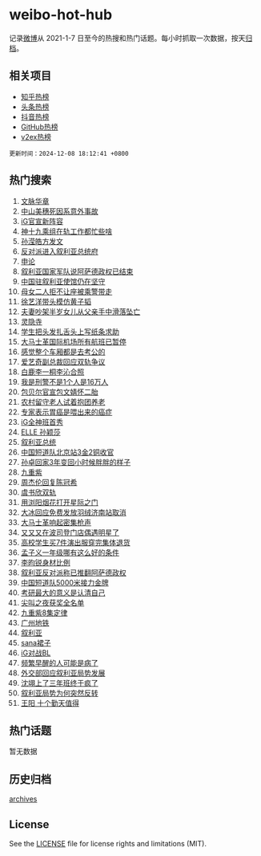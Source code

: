# weibo-hot-hub

记录[微博](https://www.weibo.com)从 2021-1-7 日至今的热搜和热门话题。每小时抓取一次数据，按天[归档](archives)。

## 相关项目

- [知乎热榜](https://github.com/lonnyzhang423/zhihu-hot-hub)
- [头条热榜](https://github.com/lonnyzhang423/toutiao-hot-hub)
- [抖音热榜](https://github.com/lonnyzhang423/douyin-hot-hub)
- [GitHub热榜](https://github.com/lonnyzhang423/github-hot-hub)
- [v2ex热榜](https://github.com/lonnyzhang423/v2ex-hot-hub)


`更新时间：2024-12-08 18:12:41 +0800`

## 热门搜索

1. [文脉华章](https://m.weibo.cn/search?containerid=100103type%3D1%26t%3D10%26q%3D%23%E6%96%87%E8%84%89%E5%8D%8E%E7%AB%A0%23&stream_entry_id=51&isnewpage=1&extparam=seat%3D1%26cate%3D10103%26q%3D%2523%25E6%2596%2587%25E8%2584%2589%25E5%258D%258E%25E7%25AB%25A0%2523%26stream_entry_id%3D51%26c_type%3D51%26filter_type%3Drealtimehot%26dgr%3D0%26pos%3D0%26display_time%3D1733652760%26pre_seqid%3D173365276004502222998134)
1. [中山美穗死因系意外事故](https://m.weibo.cn/search?containerid=100103type%3D1%26t%3D10%26q%3D%23%E4%B8%AD%E5%B1%B1%E7%BE%8E%E7%A9%97%E6%AD%BB%E5%9B%A0%E7%B3%BB%E6%84%8F%E5%A4%96%E4%BA%8B%E6%95%85%23&stream_entry_id=31&isnewpage=1&extparam=seat%3D1%26filter_type%3Drealtimehot%26c_type%3D31%26lcate%3D5001%26realpos%3D1%26flag%3D1%26q%3D%2523%25E4%25B8%25AD%25E5%25B1%25B1%25E7%25BE%258E%25E7%25A9%2597%25E6%25AD%25BB%25E5%259B%25A0%25E7%25B3%25BB%25E6%2584%258F%25E5%25A4%2596%25E4%25BA%258B%25E6%2595%2585%2523%26stream_entry_id%3D31%26band_rank%3D1%26pos%3D0%26cate%3D5001%26dgr%3D0%26display_time%3D1733652760%26pre_seqid%3D173365276004502222998134)
1. [iG官宣新阵容](https://m.weibo.cn/search?containerid=100103type%3D1%26t%3D10%26q%3DiG%E5%AE%98%E5%AE%A3%E6%96%B0%E9%98%B5%E5%AE%B9&stream_entry_id=31&isnewpage=1&extparam=seat%3D1%26filter_type%3Drealtimehot%26c_type%3D31%26lcate%3D5001%26realpos%3D2%26flag%3D0%26q%3DiG%25E5%25AE%2598%25E5%25AE%25A3%25E6%2596%25B0%25E9%2598%25B5%25E5%25AE%25B9%26stream_entry_id%3D31%26band_rank%3D2%26pos%3D1%26cate%3D5001%26dgr%3D0%26display_time%3D1733652760%26pre_seqid%3D173365276004502222998134)
1. [神十九乘组在轨工作都忙些啥](https://m.weibo.cn/search?containerid=100103type%3D1%26t%3D10%26q%3D%23%E7%A5%9E%E5%8D%81%E4%B9%9D%E4%B9%98%E7%BB%84%E5%9C%A8%E8%BD%A8%E5%B7%A5%E4%BD%9C%E9%83%BD%E5%BF%99%E4%BA%9B%E5%95%A5%23&stream_entry_id=31&isnewpage=1&extparam=seat%3D1%26filter_type%3Drealtimehot%26c_type%3D31%26lcate%3D5001%26realpos%3D3%26flag%3D1%26q%3D%2523%25E7%25A5%259E%25E5%258D%2581%25E4%25B9%259D%25E4%25B9%2598%25E7%25BB%2584%25E5%259C%25A8%25E8%25BD%25A8%25E5%25B7%25A5%25E4%25BD%259C%25E9%2583%25BD%25E5%25BF%2599%25E4%25BA%259B%25E5%2595%25A5%2523%26stream_entry_id%3D31%26band_rank%3D3%26pos%3D2%26cate%3D5001%26dgr%3D0%26display_time%3D1733652760%26pre_seqid%3D173365276004502222998134)
1. [孙滢皓方发文](https://m.weibo.cn/search?containerid=100103type%3D1%26t%3D10%26q%3D%E5%AD%99%E6%BB%A2%E7%9A%93%E6%96%B9%E5%8F%91%E6%96%87&stream_entry_id=31&isnewpage=1&extparam=seat%3D1%26filter_type%3Drealtimehot%26c_type%3D31%26lcate%3D5001%26realpos%3D4%26flag%3D2%26q%3D%25E5%25AD%2599%25E6%25BB%25A2%25E7%259A%2593%25E6%2596%25B9%25E5%258F%2591%25E6%2596%2587%26stream_entry_id%3D31%26band_rank%3D4%26pos%3D3%26cate%3D5001%26dgr%3D0%26display_time%3D1733652760%26pre_seqid%3D173365276004502222998134)
1. [反对派进入叙利亚总统府](https://m.weibo.cn/search?containerid=100103type%3D1%26t%3D10%26q%3D%23%E5%8F%8D%E5%AF%B9%E6%B4%BE%E8%BF%9B%E5%85%A5%E5%8F%99%E5%88%A9%E4%BA%9A%E6%80%BB%E7%BB%9F%E5%BA%9C%23&stream_entry_id=31&isnewpage=1&extparam=seat%3D1%26filter_type%3Drealtimehot%26c_type%3D31%26lcate%3D5001%26realpos%3D5%26flag%3D0%26q%3D%2523%25E5%258F%258D%25E5%25AF%25B9%25E6%25B4%25BE%25E8%25BF%259B%25E5%2585%25A5%25E5%258F%2599%25E5%2588%25A9%25E4%25BA%259A%25E6%2580%25BB%25E7%25BB%259F%25E5%25BA%259C%2523%26stream_entry_id%3D31%26band_rank%3D5%26pos%3D4%26cate%3D5001%26dgr%3D0%26display_time%3D1733652760%26pre_seqid%3D173365276004502222998134)
1. [申论](https://m.weibo.cn/search?containerid=100103type%3D1%26t%3D10%26q%3D%E7%94%B3%E8%AE%BA&stream_entry_id=31&isnewpage=1&extparam=seat%3D1%26filter_type%3Drealtimehot%26c_type%3D31%26lcate%3D5001%26realpos%3D6%26flag%3D1%26q%3D%25E7%2594%25B3%25E8%25AE%25BA%26stream_entry_id%3D31%26band_rank%3D6%26pos%3D5%26cate%3D5001%26dgr%3D0%26display_time%3D1733652760%26pre_seqid%3D173365276004502222998134)
1. [叙利亚国家军队说阿萨德政权已结束](https://m.weibo.cn/search?containerid=100103type%3D1%26t%3D10%26q%3D%23%E5%8F%99%E5%88%A9%E4%BA%9A%E5%9B%BD%E5%AE%B6%E5%86%9B%E9%98%9F%E8%AF%B4%E9%98%BF%E8%90%A8%E5%BE%B7%E6%94%BF%E6%9D%83%E5%B7%B2%E7%BB%93%E6%9D%9F%23&stream_entry_id=31&isnewpage=1&extparam=seat%3D1%26filter_type%3Drealtimehot%26c_type%3D31%26lcate%3D5001%26realpos%3D7%26flag%3D1%26q%3D%2523%25E5%258F%2599%25E5%2588%25A9%25E4%25BA%259A%25E5%259B%25BD%25E5%25AE%25B6%25E5%2586%259B%25E9%2598%259F%25E8%25AF%25B4%25E9%2598%25BF%25E8%2590%25A8%25E5%25BE%25B7%25E6%2594%25BF%25E6%259D%2583%25E5%25B7%25B2%25E7%25BB%2593%25E6%259D%259F%2523%26stream_entry_id%3D31%26band_rank%3D7%26pos%3D6%26cate%3D5001%26dgr%3D0%26display_time%3D1733652760%26pre_seqid%3D173365276004502222998134)
1. [中国驻叙利亚使馆仍在坚守](https://m.weibo.cn/search?containerid=100103type%3D1%26t%3D10%26q%3D%23%E4%B8%AD%E5%9B%BD%E9%A9%BB%E5%8F%99%E5%88%A9%E4%BA%9A%E4%BD%BF%E9%A6%86%E4%BB%8D%E5%9C%A8%E5%9D%9A%E5%AE%88%23&stream_entry_id=31&isnewpage=1&extparam=seat%3D1%26filter_type%3Drealtimehot%26c_type%3D31%26lcate%3D5001%26realpos%3D8%26flag%3D1%26q%3D%2523%25E4%25B8%25AD%25E5%259B%25BD%25E9%25A9%25BB%25E5%258F%2599%25E5%2588%25A9%25E4%25BA%259A%25E4%25BD%25BF%25E9%25A6%2586%25E4%25BB%258D%25E5%259C%25A8%25E5%259D%259A%25E5%25AE%2588%2523%26stream_entry_id%3D31%26band_rank%3D8%26pos%3D7%26cate%3D5001%26dgr%3D0%26display_time%3D1733652760%26pre_seqid%3D173365276004502222998134)
1. [母女二人拒不让座被乘警带走](https://m.weibo.cn/search?containerid=100103type%3D1%26t%3D10%26q%3D%23%E6%AF%8D%E5%A5%B3%E4%BA%8C%E4%BA%BA%E6%8B%92%E4%B8%8D%E8%AE%A9%E5%BA%A7%E8%A2%AB%E4%B9%98%E8%AD%A6%E5%B8%A6%E8%B5%B0%23&stream_entry_id=31&isnewpage=1&extparam=seat%3D1%26filter_type%3Drealtimehot%26c_type%3D31%26lcate%3D5001%26realpos%3D9%26flag%3D0%26q%3D%2523%25E6%25AF%258D%25E5%25A5%25B3%25E4%25BA%258C%25E4%25BA%25BA%25E6%258B%2592%25E4%25B8%258D%25E8%25AE%25A9%25E5%25BA%25A7%25E8%25A2%25AB%25E4%25B9%2598%25E8%25AD%25A6%25E5%25B8%25A6%25E8%25B5%25B0%2523%26stream_entry_id%3D31%26band_rank%3D9%26pos%3D8%26cate%3D5001%26dgr%3D0%26display_time%3D1733652760%26pre_seqid%3D173365276004502222998134)
1. [徐艺洋带头模仿黄子韬](https://m.weibo.cn/search?containerid=100103type%3D1%26t%3D10%26q%3D%23%E5%BE%90%E8%89%BA%E6%B4%8B%E5%B8%A6%E5%A4%B4%E6%A8%A1%E4%BB%BF%E9%BB%84%E5%AD%90%E9%9F%AC%23&stream_entry_id=31&isnewpage=1&extparam=seat%3D1%26filter_type%3Drealtimehot%26c_type%3D31%26lcate%3D5001%26realpos%3D10%26flag%3D2%26q%3D%2523%25E5%25BE%2590%25E8%2589%25BA%25E6%25B4%258B%25E5%25B8%25A6%25E5%25A4%25B4%25E6%25A8%25A1%25E4%25BB%25BF%25E9%25BB%2584%25E5%25AD%2590%25E9%259F%25AC%2523%26stream_entry_id%3D31%26band_rank%3D10%26pos%3D9%26cate%3D5001%26dgr%3D0%26display_time%3D1733652760%26pre_seqid%3D173365276004502222998134)
1. [夫妻吵架半岁女儿从父亲手中滑落坠亡](https://m.weibo.cn/search?containerid=100103type%3D1%26t%3D10%26q%3D%23%E5%A4%AB%E5%A6%BB%E5%90%B5%E6%9E%B6%E5%8D%8A%E5%B2%81%E5%A5%B3%E5%84%BF%E4%BB%8E%E7%88%B6%E4%BA%B2%E6%89%8B%E4%B8%AD%E6%BB%91%E8%90%BD%E5%9D%A0%E4%BA%A1%23&stream_entry_id=31&isnewpage=1&extparam=seat%3D1%26filter_type%3Drealtimehot%26c_type%3D31%26lcate%3D5001%26realpos%3D11%26flag%3D1%26q%3D%2523%25E5%25A4%25AB%25E5%25A6%25BB%25E5%2590%25B5%25E6%259E%25B6%25E5%258D%258A%25E5%25B2%2581%25E5%25A5%25B3%25E5%2584%25BF%25E4%25BB%258E%25E7%2588%25B6%25E4%25BA%25B2%25E6%2589%258B%25E4%25B8%25AD%25E6%25BB%2591%25E8%2590%25BD%25E5%259D%25A0%25E4%25BA%25A1%2523%26stream_entry_id%3D31%26band_rank%3D11%26pos%3D10%26cate%3D5001%26dgr%3D0%26display_time%3D1733652760%26pre_seqid%3D173365276004502222998134)
1. [灵隐寺](https://m.weibo.cn/search?containerid=100103type%3D1%26t%3D10%26q%3D%E7%81%B5%E9%9A%90%E5%AF%BA&stream_entry_id=31&isnewpage=1&extparam=seat%3D1%26filter_type%3Drealtimehot%26c_type%3D31%26lcate%3D5001%26realpos%3D12%26flag%3D2%26q%3D%25E7%2581%25B5%25E9%259A%2590%25E5%25AF%25BA%26stream_entry_id%3D31%26band_rank%3D12%26pos%3D11%26cate%3D5001%26dgr%3D0%26display_time%3D1733652760%26pre_seqid%3D173365276004502222998134)
1. [学生把头发扎舌头上写纸条求助](https://m.weibo.cn/search?containerid=100103type%3D1%26t%3D10%26q%3D%23%E5%AD%A6%E7%94%9F%E6%8A%8A%E5%A4%B4%E5%8F%91%E6%89%8E%E8%88%8C%E5%A4%B4%E4%B8%8A%E5%86%99%E7%BA%B8%E6%9D%A1%E6%B1%82%E5%8A%A9%23&stream_entry_id=31&isnewpage=1&extparam=seat%3D1%26filter_type%3Drealtimehot%26c_type%3D31%26lcate%3D5001%26realpos%3D13%26flag%3D2%26q%3D%2523%25E5%25AD%25A6%25E7%2594%259F%25E6%258A%258A%25E5%25A4%25B4%25E5%258F%2591%25E6%2589%258E%25E8%2588%258C%25E5%25A4%25B4%25E4%25B8%258A%25E5%2586%2599%25E7%25BA%25B8%25E6%259D%25A1%25E6%25B1%2582%25E5%258A%25A9%2523%26stream_entry_id%3D31%26band_rank%3D13%26pos%3D12%26cate%3D5001%26dgr%3D0%26display_time%3D1733652760%26pre_seqid%3D173365276004502222998134)
1. [大马士革国际机场所有航班已暂停](https://m.weibo.cn/search?containerid=100103type%3D1%26t%3D10%26q%3D%23%E5%A4%A7%E9%A9%AC%E5%A3%AB%E9%9D%A9%E5%9B%BD%E9%99%85%E6%9C%BA%E5%9C%BA%E6%89%80%E6%9C%89%E8%88%AA%E7%8F%AD%E5%B7%B2%E6%9A%82%E5%81%9C%23&stream_entry_id=31&isnewpage=1&extparam=seat%3D1%26filter_type%3Drealtimehot%26c_type%3D31%26lcate%3D5001%26realpos%3D14%26flag%3D0%26q%3D%2523%25E5%25A4%25A7%25E9%25A9%25AC%25E5%25A3%25AB%25E9%259D%25A9%25E5%259B%25BD%25E9%2599%2585%25E6%259C%25BA%25E5%259C%25BA%25E6%2589%2580%25E6%259C%2589%25E8%2588%25AA%25E7%258F%25AD%25E5%25B7%25B2%25E6%259A%2582%25E5%2581%259C%2523%26stream_entry_id%3D31%26band_rank%3D14%26pos%3D13%26cate%3D5001%26dgr%3D0%26display_time%3D1733652760%26pre_seqid%3D173365276004502222998134)
1. [感觉整个车厢都是去考公的](https://m.weibo.cn/search?containerid=100103type%3D1%26t%3D10%26q%3D%23%E6%84%9F%E8%A7%89%E6%95%B4%E4%B8%AA%E8%BD%A6%E5%8E%A2%E9%83%BD%E6%98%AF%E5%8E%BB%E8%80%83%E5%85%AC%E7%9A%84%23&stream_entry_id=31&isnewpage=1&extparam=seat%3D1%26filter_type%3Drealtimehot%26c_type%3D31%26lcate%3D5001%26realpos%3D15%26flag%3D1%26q%3D%2523%25E6%2584%259F%25E8%25A7%2589%25E6%2595%25B4%25E4%25B8%25AA%25E8%25BD%25A6%25E5%258E%25A2%25E9%2583%25BD%25E6%2598%25AF%25E5%258E%25BB%25E8%2580%2583%25E5%2585%25AC%25E7%259A%2584%2523%26stream_entry_id%3D31%26band_rank%3D15%26pos%3D14%26cate%3D5001%26dgr%3D0%26display_time%3D1733652760%26pre_seqid%3D173365276004502222998134)
1. [爱艺奇副总裁回应双轨争议](https://m.weibo.cn/search?containerid=100103type%3D1%26t%3D10%26q%3D%23%E7%88%B1%E8%89%BA%E5%A5%87%E5%89%AF%E6%80%BB%E8%A3%81%E5%9B%9E%E5%BA%94%E5%8F%8C%E8%BD%A8%E4%BA%89%E8%AE%AE%23&stream_entry_id=31&isnewpage=1&extparam=seat%3D1%26filter_type%3Drealtimehot%26c_type%3D31%26lcate%3D5001%26realpos%3D16%26flag%3D1%26q%3D%2523%25E7%2588%25B1%25E8%2589%25BA%25E5%25A5%2587%25E5%2589%25AF%25E6%2580%25BB%25E8%25A3%2581%25E5%259B%259E%25E5%25BA%2594%25E5%258F%258C%25E8%25BD%25A8%25E4%25BA%2589%25E8%25AE%25AE%2523%26stream_entry_id%3D31%26band_rank%3D16%26pos%3D15%26cate%3D5001%26dgr%3D0%26display_time%3D1733652760%26pre_seqid%3D173365276004502222998134)
1. [白鹿李一桐李沁合照](https://m.weibo.cn/search?containerid=100103type%3D1%26t%3D10%26q%3D%23%E7%99%BD%E9%B9%BF%E6%9D%8E%E4%B8%80%E6%A1%90%E6%9D%8E%E6%B2%81%E5%90%88%E7%85%A7%23&stream_entry_id=31&isnewpage=1&extparam=seat%3D1%26filter_type%3Drealtimehot%26c_type%3D31%26lcate%3D5001%26realpos%3D17%26flag%3D0%26q%3D%2523%25E7%2599%25BD%25E9%25B9%25BF%25E6%259D%258E%25E4%25B8%2580%25E6%25A1%2590%25E6%259D%258E%25E6%25B2%2581%25E5%2590%2588%25E7%2585%25A7%2523%26stream_entry_id%3D31%26band_rank%3D17%26pos%3D16%26cate%3D5001%26dgr%3D0%26display_time%3D1733652760%26pre_seqid%3D173365276004502222998134)
1. [我是刑警不是1个人是16万人](https://m.weibo.cn/search?containerid=100103type%3D1%26t%3D10%26q%3D%E6%88%91%E6%98%AF%E5%88%91%E8%AD%A6%E4%B8%8D%E6%98%AF1%E4%B8%AA%E4%BA%BA%E6%98%AF16%E4%B8%87%E4%BA%BA&stream_entry_id=31&isnewpage=1&extparam=seat%3D1%26filter_type%3Drealtimehot%26c_type%3D31%26lcate%3D5001%26realpos%3D18%26flag%3D1%26q%3D%25E6%2588%2591%25E6%2598%25AF%25E5%2588%2591%25E8%25AD%25A6%25E4%25B8%258D%25E6%2598%25AF1%25E4%25B8%25AA%25E4%25BA%25BA%25E6%2598%25AF16%25E4%25B8%2587%25E4%25BA%25BA%26stream_entry_id%3D31%26band_rank%3D18%26pos%3D17%26cate%3D5001%26dgr%3D0%26display_time%3D1733652760%26pre_seqid%3D173365276004502222998134)
1. [包贝尔官宣包文婧怀二胎](https://m.weibo.cn/search?containerid=100103type%3D1%26t%3D10%26q%3D%23%E5%8C%85%E8%B4%9D%E5%B0%94%E5%AE%98%E5%AE%A3%E5%8C%85%E6%96%87%E5%A9%A7%E6%80%80%E4%BA%8C%E8%83%8E%23&stream_entry_id=31&isnewpage=1&extparam=seat%3D1%26filter_type%3Drealtimehot%26c_type%3D31%26lcate%3D5001%26realpos%3D19%26flag%3D2%26q%3D%2523%25E5%258C%2585%25E8%25B4%259D%25E5%25B0%2594%25E5%25AE%2598%25E5%25AE%25A3%25E5%258C%2585%25E6%2596%2587%25E5%25A9%25A7%25E6%2580%2580%25E4%25BA%258C%25E8%2583%258E%2523%26stream_entry_id%3D31%26band_rank%3D19%26pos%3D18%26cate%3D5001%26dgr%3D0%26display_time%3D1733652760%26pre_seqid%3D173365276004502222998134)
1. [农村留守老人试着抱团养老](https://m.weibo.cn/search?containerid=100103type%3D1%26t%3D10%26q%3D%23%E5%86%9C%E6%9D%91%E7%95%99%E5%AE%88%E8%80%81%E4%BA%BA%E8%AF%95%E7%9D%80%E6%8A%B1%E5%9B%A2%E5%85%BB%E8%80%81%23&stream_entry_id=31&isnewpage=1&extparam=seat%3D1%26filter_type%3Drealtimehot%26c_type%3D31%26lcate%3D5001%26realpos%3D20%26flag%3D1%26q%3D%2523%25E5%2586%259C%25E6%259D%2591%25E7%2595%2599%25E5%25AE%2588%25E8%2580%2581%25E4%25BA%25BA%25E8%25AF%2595%25E7%259D%2580%25E6%258A%25B1%25E5%259B%25A2%25E5%2585%25BB%25E8%2580%2581%2523%26stream_entry_id%3D31%26band_rank%3D20%26pos%3D19%26cate%3D5001%26dgr%3D0%26display_time%3D1733652760%26pre_seqid%3D173365276004502222998134)
1. [专家表示胃癌是喂出来的癌症](https://m.weibo.cn/search?containerid=100103type%3D1%26t%3D10%26q%3D%23%E4%B8%93%E5%AE%B6%E8%A1%A8%E7%A4%BA%E8%83%83%E7%99%8C%E6%98%AF%E5%96%82%E5%87%BA%E6%9D%A5%E7%9A%84%E7%99%8C%E7%97%87%23&stream_entry_id=31&isnewpage=1&extparam=seat%3D1%26filter_type%3Drealtimehot%26c_type%3D31%26lcate%3D5001%26realpos%3D21%26flag%3D1%26q%3D%2523%25E4%25B8%2593%25E5%25AE%25B6%25E8%25A1%25A8%25E7%25A4%25BA%25E8%2583%2583%25E7%2599%258C%25E6%2598%25AF%25E5%2596%2582%25E5%2587%25BA%25E6%259D%25A5%25E7%259A%2584%25E7%2599%258C%25E7%2597%2587%2523%26stream_entry_id%3D31%26band_rank%3D21%26pos%3D20%26cate%3D5001%26dgr%3D0%26display_time%3D1733652760%26pre_seqid%3D173365276004502222998134)
1. [iG全神班首秀](https://m.weibo.cn/search?containerid=100103type%3D1%26t%3D10%26q%3D%23iG%E5%85%A8%E7%A5%9E%E7%8F%AD%E9%A6%96%E7%A7%80%23&stream_entry_id=31&isnewpage=1&extparam=seat%3D1%26filter_type%3Drealtimehot%26c_type%3D31%26lcate%3D5001%26realpos%3D22%26flag%3D0%26q%3D%2523iG%25E5%2585%25A8%25E7%25A5%259E%25E7%258F%25AD%25E9%25A6%2596%25E7%25A7%2580%2523%26stream_entry_id%3D31%26band_rank%3D22%26pos%3D21%26cate%3D5001%26dgr%3D0%26display_time%3D1733652760%26pre_seqid%3D173365276004502222998134)
1. [ELLE 孙颖莎](https://m.weibo.cn/search?containerid=100103type%3D1%26t%3D10%26q%3DELLE+%E5%AD%99%E9%A2%96%E8%8E%8E&stream_entry_id=31&isnewpage=1&extparam=seat%3D1%26filter_type%3Drealtimehot%26c_type%3D31%26lcate%3D5001%26realpos%3D23%26flag%3D0%26q%3DELLE%2520%25E5%25AD%2599%25E9%25A2%2596%25E8%258E%258E%26stream_entry_id%3D31%26band_rank%3D23%26pos%3D22%26cate%3D5001%26dgr%3D0%26display_time%3D1733652760%26pre_seqid%3D173365276004502222998134)
1. [叙利亚总统](https://m.weibo.cn/search?containerid=100103type%3D1%26t%3D10%26q%3D%E5%8F%99%E5%88%A9%E4%BA%9A%E6%80%BB%E7%BB%9F&stream_entry_id=31&isnewpage=1&extparam=seat%3D1%26filter_type%3Drealtimehot%26c_type%3D31%26lcate%3D5001%26realpos%3D24%26flag%3D0%26q%3D%25E5%258F%2599%25E5%2588%25A9%25E4%25BA%259A%25E6%2580%25BB%25E7%25BB%259F%26stream_entry_id%3D31%26band_rank%3D24%26pos%3D23%26cate%3D5001%26dgr%3D0%26display_time%3D1733652760%26pre_seqid%3D173365276004502222998134)
1. [中国短道队北京站3金2铜收官](https://m.weibo.cn/search?containerid=100103type%3D1%26t%3D10%26q%3D%23%E4%B8%AD%E5%9B%BD%E7%9F%AD%E9%81%93%E9%98%9F%E5%8C%97%E4%BA%AC%E7%AB%993%E9%87%912%E9%93%9C%E6%94%B6%E5%AE%98%23&stream_entry_id=31&isnewpage=1&extparam=seat%3D1%26filter_type%3Drealtimehot%26c_type%3D31%26lcate%3D5001%26realpos%3D25%26flag%3D1%26q%3D%2523%25E4%25B8%25AD%25E5%259B%25BD%25E7%259F%25AD%25E9%2581%2593%25E9%2598%259F%25E5%258C%2597%25E4%25BA%25AC%25E7%25AB%25993%25E9%2587%25912%25E9%2593%259C%25E6%2594%25B6%25E5%25AE%2598%2523%26stream_entry_id%3D31%26band_rank%3D25%26pos%3D24%26cate%3D5001%26dgr%3D0%26display_time%3D1733652760%26pre_seqid%3D173365276004502222998134)
1. [孙卓回家3年变回小时候胖胖的样子](https://m.weibo.cn/search?containerid=100103type%3D1%26t%3D10%26q%3D%23%E5%AD%99%E5%8D%93%E5%9B%9E%E5%AE%B63%E5%B9%B4%E5%8F%98%E5%9B%9E%E5%B0%8F%E6%97%B6%E5%80%99%E8%83%96%E8%83%96%E7%9A%84%E6%A0%B7%E5%AD%90%23&stream_entry_id=31&isnewpage=1&extparam=seat%3D1%26filter_type%3Drealtimehot%26c_type%3D31%26lcate%3D5001%26realpos%3D26%26flag%3D1%26q%3D%2523%25E5%25AD%2599%25E5%258D%2593%25E5%259B%259E%25E5%25AE%25B63%25E5%25B9%25B4%25E5%258F%2598%25E5%259B%259E%25E5%25B0%258F%25E6%2597%25B6%25E5%2580%2599%25E8%2583%2596%25E8%2583%2596%25E7%259A%2584%25E6%25A0%25B7%25E5%25AD%2590%2523%26stream_entry_id%3D31%26band_rank%3D26%26pos%3D25%26cate%3D5001%26dgr%3D0%26display_time%3D1733652760%26pre_seqid%3D173365276004502222998134)
1. [九重紫](https://m.weibo.cn/search?containerid=100103type%3D1%26t%3D10%26q%3D%E4%B9%9D%E9%87%8D%E7%B4%AB&stream_entry_id=31&isnewpage=1&extparam=seat%3D1%26filter_type%3Drealtimehot%26c_type%3D31%26lcate%3D5001%26realpos%3D27%26flag%3D0%26q%3D%25E4%25B9%259D%25E9%2587%258D%25E7%25B4%25AB%26stream_entry_id%3D31%26band_rank%3D27%26pos%3D26%26cate%3D5001%26dgr%3D0%26display_time%3D1733652760%26pre_seqid%3D173365276004502222998134)
1. [周杰伦回复陈冠希](https://m.weibo.cn/search?containerid=100103type%3D1%26t%3D10%26q%3D%23%E5%91%A8%E6%9D%B0%E4%BC%A6%E5%9B%9E%E5%A4%8D%E9%99%88%E5%86%A0%E5%B8%8C%23&stream_entry_id=31&isnewpage=1&extparam=seat%3D1%26filter_type%3Drealtimehot%26c_type%3D31%26lcate%3D5001%26realpos%3D28%26flag%3D0%26q%3D%2523%25E5%2591%25A8%25E6%259D%25B0%25E4%25BC%25A6%25E5%259B%259E%25E5%25A4%258D%25E9%2599%2588%25E5%2586%25A0%25E5%25B8%258C%2523%26stream_entry_id%3D31%26band_rank%3D28%26pos%3D27%26cate%3D5001%26dgr%3D0%26display_time%3D1733652760%26pre_seqid%3D173365276004502222998134)
1. [虞书欣双轨](https://m.weibo.cn/search?containerid=100103type%3D1%26t%3D10%26q%3D%E8%99%9E%E4%B9%A6%E6%AC%A3%E5%8F%8C%E8%BD%A8&stream_entry_id=31&isnewpage=1&extparam=seat%3D1%26filter_type%3Drealtimehot%26c_type%3D31%26lcate%3D5001%26realpos%3D29%26flag%3D1%26q%3D%25E8%2599%259E%25E4%25B9%25A6%25E6%25AC%25A3%25E5%258F%258C%25E8%25BD%25A8%26stream_entry_id%3D31%26band_rank%3D29%26pos%3D28%26cate%3D5001%26dgr%3D0%26display_time%3D1733652760%26pre_seqid%3D173365276004502222998134)
1. [用浏阳烟花打开星际之门](https://m.weibo.cn/search?containerid=100103type%3D1%26t%3D10%26q%3D%23%E7%94%A8%E6%B5%8F%E9%98%B3%E7%83%9F%E8%8A%B1%E6%89%93%E5%BC%80%E6%98%9F%E9%99%85%E4%B9%8B%E9%97%A8%23&stream_entry_id=31&isnewpage=1&extparam=seat%3D1%26filter_type%3Drealtimehot%26c_type%3D31%26lcate%3D5001%26realpos%3D30%26flag%3D1%26q%3D%2523%25E7%2594%25A8%25E6%25B5%258F%25E9%2598%25B3%25E7%2583%259F%25E8%258A%25B1%25E6%2589%2593%25E5%25BC%2580%25E6%2598%259F%25E9%2599%2585%25E4%25B9%258B%25E9%2597%25A8%2523%26stream_entry_id%3D31%26band_rank%3D30%26pos%3D29%26cate%3D5001%26dgr%3D0%26display_time%3D1733652760%26pre_seqid%3D173365276004502222998134)
1. [大冰回应免费发放羽绒济南站取消](https://m.weibo.cn/search?containerid=100103type%3D1%26t%3D10%26q%3D%23%E5%A4%A7%E5%86%B0%E5%9B%9E%E5%BA%94%E5%85%8D%E8%B4%B9%E5%8F%91%E6%94%BE%E7%BE%BD%E7%BB%92%E6%B5%8E%E5%8D%97%E7%AB%99%E5%8F%96%E6%B6%88%23&stream_entry_id=31&isnewpage=1&extparam=seat%3D1%26filter_type%3Drealtimehot%26c_type%3D31%26lcate%3D5001%26realpos%3D31%26flag%3D1%26q%3D%2523%25E5%25A4%25A7%25E5%2586%25B0%25E5%259B%259E%25E5%25BA%2594%25E5%2585%258D%25E8%25B4%25B9%25E5%258F%2591%25E6%2594%25BE%25E7%25BE%25BD%25E7%25BB%2592%25E6%25B5%258E%25E5%258D%2597%25E7%25AB%2599%25E5%258F%2596%25E6%25B6%2588%2523%26stream_entry_id%3D31%26band_rank%3D31%26pos%3D30%26cate%3D5001%26dgr%3D0%26display_time%3D1733652760%26pre_seqid%3D173365276004502222998134)
1. [大马士革响起密集枪声](https://m.weibo.cn/search?containerid=100103type%3D1%26t%3D10%26q%3D%23%E5%A4%A7%E9%A9%AC%E5%A3%AB%E9%9D%A9%E5%93%8D%E8%B5%B7%E5%AF%86%E9%9B%86%E6%9E%AA%E5%A3%B0%23&stream_entry_id=31&isnewpage=1&extparam=seat%3D1%26filter_type%3Drealtimehot%26c_type%3D31%26lcate%3D5001%26realpos%3D32%26flag%3D1%26q%3D%2523%25E5%25A4%25A7%25E9%25A9%25AC%25E5%25A3%25AB%25E9%259D%25A9%25E5%2593%258D%25E8%25B5%25B7%25E5%25AF%2586%25E9%259B%2586%25E6%259E%25AA%25E5%25A3%25B0%2523%26stream_entry_id%3D31%26band_rank%3D32%26pos%3D31%26cate%3D5001%26dgr%3D0%26display_time%3D1733652760%26pre_seqid%3D173365276004502222998134)
1. [又又又在波司登门店偶遇明星了](https://m.weibo.cn/search?containerid=100103type%3D1%26t%3D10%26q%3D%23%E5%8F%88%E5%8F%88%E5%8F%88%E5%9C%A8%E6%B3%A2%E5%8F%B8%E7%99%BB%E9%97%A8%E5%BA%97%E5%81%B6%E9%81%87%E6%98%8E%E6%98%9F%E4%BA%86%23&stream_entry_id=31&isnewpage=1&extparam=seat%3D1%26filter_type%3Drealtimehot%26c_type%3D31%26lcate%3D5001%26cate%3D5001%26flag%3D0%26pos%3D32%26q%3D%2523%25E5%258F%2588%25E5%258F%2588%25E5%258F%2588%25E5%259C%25A8%25E6%25B3%25A2%25E5%258F%25B8%25E7%2599%25BB%25E9%2597%25A8%25E5%25BA%2597%25E5%2581%25B6%25E9%2581%2587%25E6%2598%258E%25E6%2598%259F%25E4%25BA%2586%2523%26stream_entry_id%3D31%26band_rank%3D33%26adid%3D266668%26realpos%3D33%26dgr%3D0%26display_time%3D1733652760%26pre_seqid%3D173365276004502222998134)
1. [高校学生买7件演出服穿完集体退货](https://m.weibo.cn/search?containerid=100103type%3D1%26t%3D10%26q%3D%23%E9%AB%98%E6%A0%A1%E5%AD%A6%E7%94%9F%E4%B9%B07%E4%BB%B6%E6%BC%94%E5%87%BA%E6%9C%8D%E7%A9%BF%E5%AE%8C%E9%9B%86%E4%BD%93%E9%80%80%E8%B4%A7%23&stream_entry_id=31&isnewpage=1&extparam=seat%3D1%26filter_type%3Drealtimehot%26c_type%3D31%26lcate%3D5001%26realpos%3D34%26flag%3D0%26q%3D%2523%25E9%25AB%2598%25E6%25A0%25A1%25E5%25AD%25A6%25E7%2594%259F%25E4%25B9%25B07%25E4%25BB%25B6%25E6%25BC%2594%25E5%2587%25BA%25E6%259C%258D%25E7%25A9%25BF%25E5%25AE%258C%25E9%259B%2586%25E4%25BD%2593%25E9%2580%2580%25E8%25B4%25A7%2523%26stream_entry_id%3D31%26band_rank%3D34%26pos%3D33%26cate%3D5001%26dgr%3D0%26display_time%3D1733652760%26pre_seqid%3D173365276004502222998134)
1. [孟子义一年级哪有这么好的条件](https://m.weibo.cn/search?containerid=100103type%3D1%26t%3D10%26q%3D%E5%AD%9F%E5%AD%90%E4%B9%89%E4%B8%80%E5%B9%B4%E7%BA%A7%E5%93%AA%E6%9C%89%E8%BF%99%E4%B9%88%E5%A5%BD%E7%9A%84%E6%9D%A1%E4%BB%B6&stream_entry_id=31&isnewpage=1&extparam=seat%3D1%26filter_type%3Drealtimehot%26c_type%3D31%26lcate%3D5001%26realpos%3D35%26flag%3D0%26q%3D%25E5%25AD%259F%25E5%25AD%2590%25E4%25B9%2589%25E4%25B8%2580%25E5%25B9%25B4%25E7%25BA%25A7%25E5%2593%25AA%25E6%259C%2589%25E8%25BF%2599%25E4%25B9%2588%25E5%25A5%25BD%25E7%259A%2584%25E6%259D%25A1%25E4%25BB%25B6%26stream_entry_id%3D31%26band_rank%3D35%26pos%3D34%26cate%3D5001%26dgr%3D0%26display_time%3D1733652760%26pre_seqid%3D173365276004502222998134)
1. [李昀锐身材比例](https://m.weibo.cn/search?containerid=100103type%3D1%26t%3D10%26q%3D%E6%9D%8E%E6%98%80%E9%94%90%E8%BA%AB%E6%9D%90%E6%AF%94%E4%BE%8B&stream_entry_id=31&isnewpage=1&extparam=seat%3D1%26filter_type%3Drealtimehot%26c_type%3D31%26lcate%3D5001%26realpos%3D36%26flag%3D1%26q%3D%25E6%259D%258E%25E6%2598%2580%25E9%2594%2590%25E8%25BA%25AB%25E6%259D%2590%25E6%25AF%2594%25E4%25BE%258B%26stream_entry_id%3D31%26band_rank%3D36%26pos%3D35%26cate%3D5001%26dgr%3D0%26display_time%3D1733652760%26pre_seqid%3D173365276004502222998134)
1. [叙利亚反对派称已推翻阿萨德政权](https://m.weibo.cn/search?containerid=100103type%3D1%26t%3D10%26q%3D%23%E5%8F%99%E5%88%A9%E4%BA%9A%E5%8F%8D%E5%AF%B9%E6%B4%BE%E7%A7%B0%E5%B7%B2%E6%8E%A8%E7%BF%BB%E9%98%BF%E8%90%A8%E5%BE%B7%E6%94%BF%E6%9D%83%23&stream_entry_id=31&isnewpage=1&extparam=seat%3D1%26filter_type%3Drealtimehot%26c_type%3D31%26lcate%3D5001%26realpos%3D37%26flag%3D0%26q%3D%2523%25E5%258F%2599%25E5%2588%25A9%25E4%25BA%259A%25E5%258F%258D%25E5%25AF%25B9%25E6%25B4%25BE%25E7%25A7%25B0%25E5%25B7%25B2%25E6%258E%25A8%25E7%25BF%25BB%25E9%2598%25BF%25E8%2590%25A8%25E5%25BE%25B7%25E6%2594%25BF%25E6%259D%2583%2523%26stream_entry_id%3D31%26band_rank%3D37%26pos%3D36%26cate%3D5001%26dgr%3D0%26display_time%3D1733652760%26pre_seqid%3D173365276004502222998134)
1. [中国短道队5000米接力金牌](https://m.weibo.cn/search?containerid=100103type%3D1%26t%3D10%26q%3D%23%E4%B8%AD%E5%9B%BD%E7%9F%AD%E9%81%93%E9%98%9F5000%E7%B1%B3%E6%8E%A5%E5%8A%9B%E9%87%91%E7%89%8C%23&stream_entry_id=31&isnewpage=1&extparam=seat%3D1%26filter_type%3Drealtimehot%26c_type%3D31%26lcate%3D5001%26realpos%3D38%26flag%3D1%26q%3D%2523%25E4%25B8%25AD%25E5%259B%25BD%25E7%259F%25AD%25E9%2581%2593%25E9%2598%259F5000%25E7%25B1%25B3%25E6%258E%25A5%25E5%258A%259B%25E9%2587%2591%25E7%2589%258C%2523%26stream_entry_id%3D31%26band_rank%3D38%26pos%3D37%26cate%3D5001%26dgr%3D0%26display_time%3D1733652760%26pre_seqid%3D173365276004502222998134)
1. [考研最大的意义是认清自己](https://m.weibo.cn/search?containerid=100103type%3D1%26t%3D10%26q%3D%E8%80%83%E7%A0%94%E6%9C%80%E5%A4%A7%E7%9A%84%E6%84%8F%E4%B9%89%E6%98%AF%E8%AE%A4%E6%B8%85%E8%87%AA%E5%B7%B1&stream_entry_id=31&isnewpage=1&extparam=seat%3D1%26filter_type%3Drealtimehot%26c_type%3D31%26lcate%3D5001%26realpos%3D39%26flag%3D1%26q%3D%25E8%2580%2583%25E7%25A0%2594%25E6%259C%2580%25E5%25A4%25A7%25E7%259A%2584%25E6%2584%258F%25E4%25B9%2589%25E6%2598%25AF%25E8%25AE%25A4%25E6%25B8%2585%25E8%2587%25AA%25E5%25B7%25B1%26stream_entry_id%3D31%26band_rank%3D39%26pos%3D38%26cate%3D5001%26dgr%3D0%26display_time%3D1733652760%26pre_seqid%3D173365276004502222998134)
1. [尖叫之夜获奖全名单](https://m.weibo.cn/search?containerid=100103type%3D1%26t%3D10%26q%3D%23%E5%B0%96%E5%8F%AB%E4%B9%8B%E5%A4%9C%E8%8E%B7%E5%A5%96%E5%85%A8%E5%90%8D%E5%8D%95%23&stream_entry_id=31&isnewpage=1&extparam=seat%3D1%26filter_type%3Drealtimehot%26c_type%3D31%26lcate%3D5001%26realpos%3D40%26flag%3D0%26q%3D%2523%25E5%25B0%2596%25E5%258F%25AB%25E4%25B9%258B%25E5%25A4%259C%25E8%258E%25B7%25E5%25A5%2596%25E5%2585%25A8%25E5%2590%258D%25E5%258D%2595%2523%26stream_entry_id%3D31%26band_rank%3D40%26pos%3D39%26cate%3D5001%26dgr%3D0%26display_time%3D1733652760%26pre_seqid%3D173365276004502222998134)
1. [九重紫8集定律](https://m.weibo.cn/search?containerid=100103type%3D1%26t%3D10%26q%3D%E4%B9%9D%E9%87%8D%E7%B4%AB8%E9%9B%86%E5%AE%9A%E5%BE%8B&stream_entry_id=31&isnewpage=1&extparam=seat%3D1%26filter_type%3Drealtimehot%26c_type%3D31%26lcate%3D5001%26realpos%3D41%26flag%3D0%26q%3D%25E4%25B9%259D%25E9%2587%258D%25E7%25B4%25AB8%25E9%259B%2586%25E5%25AE%259A%25E5%25BE%258B%26stream_entry_id%3D31%26band_rank%3D41%26pos%3D40%26cate%3D5001%26dgr%3D0%26display_time%3D1733652760%26pre_seqid%3D173365276004502222998134)
1. [广州地铁](https://m.weibo.cn/search?containerid=100103type%3D1%26t%3D10%26q%3D%E5%B9%BF%E5%B7%9E%E5%9C%B0%E9%93%81&stream_entry_id=31&isnewpage=1&extparam=seat%3D1%26filter_type%3Drealtimehot%26c_type%3D31%26lcate%3D5001%26realpos%3D42%26flag%3D1%26q%3D%25E5%25B9%25BF%25E5%25B7%259E%25E5%259C%25B0%25E9%2593%2581%26stream_entry_id%3D31%26band_rank%3D42%26pos%3D41%26cate%3D5001%26dgr%3D0%26display_time%3D1733652760%26pre_seqid%3D173365276004502222998134)
1. [叙利亚](https://m.weibo.cn/search?containerid=100103type%3D1%26t%3D10%26q%3D%E5%8F%99%E5%88%A9%E4%BA%9A&stream_entry_id=31&isnewpage=1&extparam=seat%3D1%26filter_type%3Drealtimehot%26c_type%3D31%26lcate%3D5001%26realpos%3D43%26flag%3D0%26q%3D%25E5%258F%2599%25E5%2588%25A9%25E4%25BA%259A%26stream_entry_id%3D31%26band_rank%3D43%26pos%3D42%26cate%3D5001%26dgr%3D0%26display_time%3D1733652760%26pre_seqid%3D173365276004502222998134)
1. [sana裙子](https://m.weibo.cn/search?containerid=100103type%3D1%26t%3D10%26q%3Dsana%E8%A3%99%E5%AD%90&stream_entry_id=31&isnewpage=1&extparam=seat%3D1%26filter_type%3Drealtimehot%26c_type%3D31%26lcate%3D5001%26realpos%3D44%26flag%3D0%26q%3Dsana%25E8%25A3%2599%25E5%25AD%2590%26stream_entry_id%3D31%26band_rank%3D44%26pos%3D43%26cate%3D5001%26dgr%3D0%26display_time%3D1733652760%26pre_seqid%3D173365276004502222998134)
1. [iG对战BL](https://m.weibo.cn/search?containerid=100103type%3D1%26t%3D10%26q%3D%23iG%E5%AF%B9%E6%88%98BL%23&stream_entry_id=31&isnewpage=1&extparam=seat%3D1%26filter_type%3Drealtimehot%26c_type%3D31%26lcate%3D5001%26realpos%3D45%26flag%3D1%26q%3D%2523iG%25E5%25AF%25B9%25E6%2588%2598BL%2523%26stream_entry_id%3D31%26band_rank%3D45%26pos%3D44%26cate%3D5001%26dgr%3D0%26display_time%3D1733652760%26pre_seqid%3D173365276004502222998134)
1. [频繁早醒的人可能是病了](https://m.weibo.cn/search?containerid=100103type%3D1%26t%3D10%26q%3D%23%E9%A2%91%E7%B9%81%E6%97%A9%E9%86%92%E7%9A%84%E4%BA%BA%E5%8F%AF%E8%83%BD%E6%98%AF%E7%97%85%E4%BA%86%23&stream_entry_id=31&isnewpage=1&extparam=seat%3D1%26filter_type%3Drealtimehot%26c_type%3D31%26lcate%3D5001%26realpos%3D46%26flag%3D0%26q%3D%2523%25E9%25A2%2591%25E7%25B9%2581%25E6%2597%25A9%25E9%2586%2592%25E7%259A%2584%25E4%25BA%25BA%25E5%258F%25AF%25E8%2583%25BD%25E6%2598%25AF%25E7%2597%2585%25E4%25BA%2586%2523%26stream_entry_id%3D31%26band_rank%3D46%26pos%3D45%26cate%3D5001%26dgr%3D0%26display_time%3D1733652760%26pre_seqid%3D173365276004502222998134)
1. [外交部回应叙利亚局势发展](https://m.weibo.cn/search?containerid=100103type%3D1%26t%3D10%26q%3D%23%E5%A4%96%E4%BA%A4%E9%83%A8%E5%9B%9E%E5%BA%94%E5%8F%99%E5%88%A9%E4%BA%9A%E5%B1%80%E5%8A%BF%E5%8F%91%E5%B1%95%23&stream_entry_id=31&isnewpage=1&extparam=seat%3D1%26filter_type%3Drealtimehot%26c_type%3D31%26lcate%3D5001%26realpos%3D47%26flag%3D1%26q%3D%2523%25E5%25A4%2596%25E4%25BA%25A4%25E9%2583%25A8%25E5%259B%259E%25E5%25BA%2594%25E5%258F%2599%25E5%2588%25A9%25E4%25BA%259A%25E5%25B1%2580%25E5%258A%25BF%25E5%258F%2591%25E5%25B1%2595%2523%26stream_entry_id%3D31%26band_rank%3D47%26pos%3D46%26cate%3D5001%26dgr%3D0%26display_time%3D1733652760%26pre_seqid%3D173365276004502222998134)
1. [沈翊上了三年班终于疯了](https://m.weibo.cn/search?containerid=100103type%3D1%26t%3D10%26q%3D%E6%B2%88%E7%BF%8A%E4%B8%8A%E4%BA%86%E4%B8%89%E5%B9%B4%E7%8F%AD%E7%BB%88%E4%BA%8E%E7%96%AF%E4%BA%86&stream_entry_id=31&isnewpage=1&extparam=seat%3D1%26filter_type%3Drealtimehot%26c_type%3D31%26lcate%3D5001%26realpos%3D48%26flag%3D0%26q%3D%25E6%25B2%2588%25E7%25BF%258A%25E4%25B8%258A%25E4%25BA%2586%25E4%25B8%2589%25E5%25B9%25B4%25E7%258F%25AD%25E7%25BB%2588%25E4%25BA%258E%25E7%2596%25AF%25E4%25BA%2586%26stream_entry_id%3D31%26band_rank%3D48%26pos%3D47%26cate%3D5001%26dgr%3D0%26display_time%3D1733652760%26pre_seqid%3D173365276004502222998134)
1. [叙利亚局势为何突然反转](https://m.weibo.cn/search?containerid=100103type%3D1%26t%3D10%26q%3D%23%E5%8F%99%E5%88%A9%E4%BA%9A%E5%B1%80%E5%8A%BF%E4%B8%BA%E4%BD%95%E7%AA%81%E7%84%B6%E5%8F%8D%E8%BD%AC%23&stream_entry_id=31&isnewpage=1&extparam=seat%3D1%26filter_type%3Drealtimehot%26c_type%3D31%26lcate%3D5001%26realpos%3D49%26flag%3D1%26q%3D%2523%25E5%258F%2599%25E5%2588%25A9%25E4%25BA%259A%25E5%25B1%2580%25E5%258A%25BF%25E4%25B8%25BA%25E4%25BD%2595%25E7%25AA%2581%25E7%2584%25B6%25E5%258F%258D%25E8%25BD%25AC%2523%26stream_entry_id%3D31%26band_rank%3D49%26pos%3D48%26cate%3D5001%26dgr%3D0%26display_time%3D1733652760%26pre_seqid%3D173365276004502222998134)
1. [王阳 十个勤天值得](https://m.weibo.cn/search?containerid=100103type%3D1%26t%3D10%26q%3D%E7%8E%8B%E9%98%B3+%E5%8D%81%E4%B8%AA%E5%8B%A4%E5%A4%A9%E5%80%BC%E5%BE%97&stream_entry_id=31&isnewpage=1&extparam=seat%3D1%26filter_type%3Drealtimehot%26c_type%3D31%26lcate%3D5001%26realpos%3D50%26flag%3D0%26q%3D%25E7%258E%258B%25E9%2598%25B3%2520%25E5%258D%2581%25E4%25B8%25AA%25E5%258B%25A4%25E5%25A4%25A9%25E5%2580%25BC%25E5%25BE%2597%26stream_entry_id%3D31%26band_rank%3D50%26pos%3D49%26cate%3D5001%26dgr%3D0%26display_time%3D1733652760%26pre_seqid%3D173365276004502222998134)

## 热门话题

暂无数据

## 历史归档

[archives](archives)

## License

See the [LICENSE](LICENSE) file for license rights and limitations (MIT).
